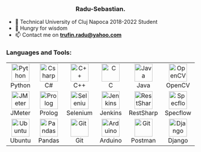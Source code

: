<h3 align="center">Radu-Sebastian. </h3>

- 🔭 Technical University of Cluj Napoca 2018-2022 Student
- 🌱 Hungry for wisdom
- 📫 Contact me on **trufin.radu@yahoo.com**

<h3 align="left">Languages and Tools:</h3>

<table align="center">
  <tr>
      <td align="center" width="96">
      <a href="#python">
        <img src="https://upload.wikimedia.org/wikipedia/commons/thumb/c/c3/Python-logo-notext.svg/2048px-Python-logo-notext.svg.png" width="48" height="48" alt="Python" />
      </a>
      <br>Python
    </td>
    <td align="center" width="96">
      <a href="#csharp">
        <img src="https://static.cdnlogo.com/logos/c/27/c.svg" width="48" height="48" alt="Csharp" />
      </a>
      <br>C#
    </td>
     <td align="center" width="96">
      <a href="#cplusplus">
        <img src="https://upload.wikimedia.org/wikipedia/commons/thumb/1/18/ISO_C%2B%2B_Logo.svg/1200px-ISO_C%2B%2B_Logo.svg.png" width="48" height="48" alt="C++" />
      </a>
      <br>C++
    </td>
     <td align="center" width="96">
      <a href="#c">
       <img src="https://upload.wikimedia.org/wikipedia/commons/thumb/1/18/C_Programming_Language.svg/1200px-C_Programming_Language.svg.png" width="48" height="48" alt="C" />
      </a>
      <br>C
    </td>
     <td align="center" width="96">
      <a href="#java">
         <img src="https://www.blockachain.gr/wp-content/uploads/2018/03/java-coffee-cup-logo.png" width="48" height="48" alt="Java" />
      </a>
      <br>Java
    </td>
     <td align="center" width="96">
      <a href="#suhailkakar-tech">
        <img src="https://opencv.org/wp-content/uploads/2020/07/OpenCV_logo_no_text_.png" width="48" height="48" alt="OpenCV" />
      </a>
      <br>OpenCV
    </td>
  </tr>

  <tr>
     <td align="center" width="96">
      <a href="jmeter" >
        <img src="https://seeklogo.com/images/A/apache-logo-89257496F9-seeklogo.com.png" width="48" height="48" alt="JMeter" />
      </a>
      <br>JMeter
    </td>
      <td align="center" width="96">
      <a href="prolog">
        <img src="https://dashboard.snapcraft.io/site_media/appmedia/2020/04/Prolog-logo-512.png" width="48" height="48" alt="Prolog" />
      </a>
      <br>Prolog
    </td>
      <td align="center" width="96">
      <a href="#selenium">
        <img src="https://static-00.iconduck.com/assets.00/selenium-icon-512x496-obrnvg2v.png" width="48" height="48" alt="Selenium" />
      </a>
      <br>Selenium
    </td>
     <td align="center" width="96">
      <a href="jenkins">
        <img src="https://upload.wikimedia.org/wikipedia/commons/thumb/e/e9/Jenkins_logo.svg/742px-Jenkins_logo.svg.png" width="48" height="48" alt="Jenkins" />
      </a>
      <br>Jenkins
    </td>
     <td align="center" width="96">
        <a href="#restsharp">
            <img src="https://restsharp.dev/restsharp.png" width="48" height="48"
                alt="RestSharp" />
        </a>
        <br>RestSharp
    </td>
    <td align="center" width="96">
        <a href="#specflow">
            <img src="https://specflow.org/wp-content/uploads/2021/05/SpecFlow-Icon.png" width="48"
                height="48" alt="Specflow" />
        </a>
        <br>Specflow
    </td>
  </tr>
   <tr>
      <td align="center" width="96">
      <a href="#ubuntu" >
        <img src="https://seeklogo.com/images/U/ubuntu-logo-8FDEC6A07B-seeklogo.com.png" width="48" height="48" alt="Ubuntu" />
      </a>
      <br>Ubuntu
    </td>
     <td align="center" width="96">
      <a href="#pandas">
        <img src="https://upload.wikimedia.org/wikipedia/commons/thumb/2/22/Pandas_mark.svg/1200px-Pandas_mark.svg.png" width="48" height="48" alt="Pandas" />
      </a>
      <br>Pandas
    </td>
      <td align="center" width="96">
      <a href="#git" >
        <img src="https://upload.wikimedia.org/wikipedia/commons/thumb/3/3f/Git_icon.svg/1200px-Git_icon.svg.png" width="48" height="48" alt="Git" />
      </a>
      <br>Git
    </td>
      <td align="center"  width="96">
      <a href="#arduino">
        <img src="https://brandslogos.com/wp-content/uploads/images/large/arduino-logo-1.png" width="48" height="48" alt="Arduino" />
      </a>
      <br>Arduino
    </td>
      <td align="center" width="96">
      <a href="#postman" >
        <img src="https://www.vectorlogo.zone/logos/getpostman/getpostman-icon.svg" width="48" height="48" alt="Git" />
      </a>
      <br>Postman
    </td>
      <td align="center" width="96">
      <a href="#django" >
        <img src="https://brandslogos.com/wp-content/uploads/images/large/django-logo.png" width="48" height="48" alt="Django" />
      </a>
      <br>Django
    </td>
  </tr>
</table>
